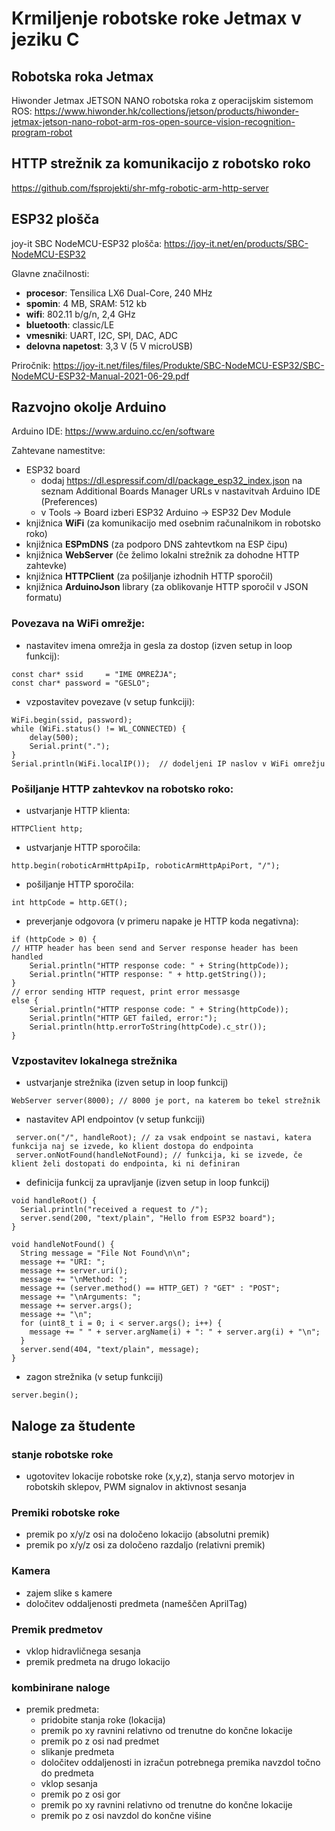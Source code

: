 # Krmiljenje robotske roke Jetmax v jeziku C

## Robotska roka Jetmax

Hiwonder Jetmax JETSON NANO robotska roka z operacijskim sistemom ROS: https://www.hiwonder.hk/collections/jetson/products/hiwonder-jetmax-jetson-nano-robot-arm-ros-open-source-vision-recognition-program-robot

## HTTP strežnik za komunikacijo z robotsko roko

https://github.com/fsprojekti/shr-mfg-robotic-arm-http-server

## ESP32 plošča

joy-it SBC NodeMCU-ESP32 plošča: https://joy-it.net/en/products/SBC-NodeMCU-ESP32

Glavne značilnosti:
* **procesor**: Tensilica LX6 Dual-Core, 240 MHz
* **spomin**: 4 MB, SRAM: 512 kb
* **wifi**: 802.11 b/g/n, 2,4 GHz
* **bluetooth**: classic/LE
* **vmesniki**: UART, I2C, SPI, DAC, ADC
* **delovna napetost**: 3,3 V (5 V microUSB)

Priročnik: https://joy-it.net/files/files/Produkte/SBC-NodeMCU-ESP32/SBC-NodeMCU-ESP32-Manual-2021-06-29.pdf

## Razvojno okolje Arduino

Arduino IDE: https://www.arduino.cc/en/software

Zahtevane namestitve:
* ESP32 board
	* dodaj https://dl.espressif.com/dl/package_esp32_index.json na seznam Additional Boards Manager URLs v nastavitvah Arduino IDE (Preferences)
	* v Tools &rarr; Board izberi ESP32 Arduino &rarr; ESP32 Dev Module
* knjižnica **WiFi** (za komunikacijo med osebnim računalnikom in robotsko roko)
* knjižnica **ESPmDNS** (za podporo DNS zahtevtkom na ESP čipu)
* knjižnica **WebServer** (če želimo lokalni strežnik za dohodne HTTP zahtevke)
* knjižnica **HTTPClient** (za pošiljanje izhodnih HTTP sporočil)
* knjižnica **ArduinoJson** library (za oblikovanje HTTP sporočil v JSON formatu)

### Povezava na WiFi omrežje:
* nastavitev imena omrežja in gesla za dostop (izven setup in loop funkcij):
```
const char* ssid     = "IME OMREŽJA";
const char* password = "GESLO";
```
* vzpostavitev povezave (v setup funkciji):
```
WiFi.begin(ssid, password);
while (WiFi.status() != WL_CONNECTED) {
	delay(500);
	Serial.print(".");
}
Serial.println(WiFi.localIP());  // dodeljeni IP naslov v WiFi omrežju
```

### Pošiljanje HTTP zahtevkov na robotsko roko:
* ustvarjanje HTTP klienta: 
```
HTTPClient http;
```
* ustvarjanje HTTP sporočila: 
```
http.begin(roboticArmHttpApiIp, roboticArmHttpApiPort, "/");
```
* pošiljanje HTTP sporočila:
```
int httpCode = http.GET();
```
* preverjanje odgovora (v primeru napake je HTTP koda negativna):
```
if (httpCode > 0) {
// HTTP header has been send and Server response header has been handled
    Serial.println("HTTP response code: " + String(httpCode));
	Serial.println("HTTP response: " + http.getString());
}
// error sending HTTP request, print error messasge
else {
	Serial.println("HTTP response code: " + String(httpCode));
	Serial.println("HTTP GET failed, error:");
	Serial.println(http.errorToString(httpCode).c_str());
}
```

### Vzpostavitev lokalnega strežnika

* ustvarjanje strežnika (izven setup in loop funkcij)
```
WebServer server(8000); // 8000 je port, na katerem bo tekel strežnik
```

* nastavitev API endpointov (v setup funkciji)
```
 server.on("/", handleRoot); // za vsak endpoint se nastavi, katera funkcija naj se izvede, ko klient dostopa do endpointa
 server.onNotFound(handleNotFound); // funkcija, ki se izvede, če klient želi dostopati do endpointa, ki ni definiran
```

* definicija funkcij za upravljanje (izven setup in loop funkcij)
```
void handleRoot() {
  Serial.println("received a request to /");
  server.send(200, "text/plain", "Hello from ESP32 board");
}

void handleNotFound() {
  String message = "File Not Found\n\n";
  message += "URI: ";
  message += server.uri();
  message += "\nMethod: ";
  message += (server.method() == HTTP_GET) ? "GET" : "POST";
  message += "\nArguments: ";
  message += server.args();
  message += "\n";
  for (uint8_t i = 0; i < server.args(); i++) {
    message += " " + server.argName(i) + ": " + server.arg(i) + "\n";
  }
  server.send(404, "text/plain", message);
}
```
* zagon strežnika (v setup funkciji)
```
server.begin();
```

## Naloge za študente

### stanje robotske roke
* ugotovitev lokacije robotske roke (x,y,z), stanja servo motorjev in robotskih sklepov, PWM signalov in aktivnost sesanja
### Premiki robotske roke
* premik po x/y/z osi na določeno lokacijo (absolutni premik)
* premik po x/y/z osi za določeno razdaljo (relativni premik)
### Kamera
* zajem slike s kamere
* določitev oddaljenosti predmeta (nameščen AprilTag)
### Premik predmetov
* vklop hidravličnega sesanja
* premik predmeta na drugo lokacijo
### kombinirane naloge
* premik predmeta:
	* pridobite stanja roke (lokacija)
	* premik po xy ravnini relativno od trenutne do končne lokacije
	* premik po z osi nad predmet
	* slikanje predmeta 
	* določitev oddaljenosti in izračun potrebnega premika navzdol točno do predmeta
	* vklop sesanja
	* premik po z osi gor
	* premik po xy ravnini relativno od trenutne do končne lokacije
	* premik po z osi navzdol do končne višine